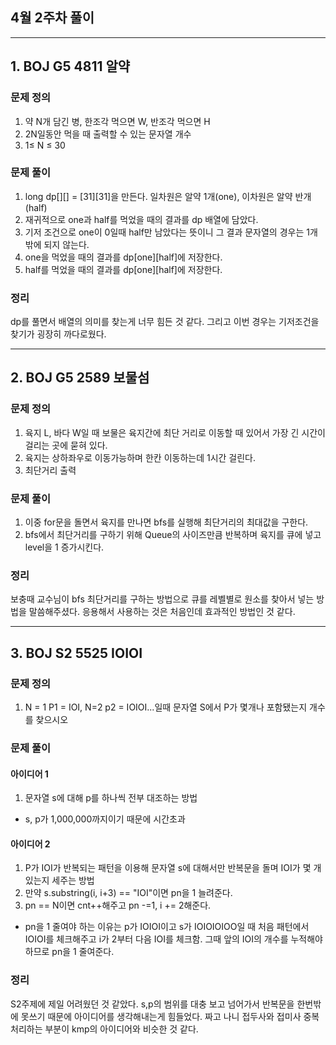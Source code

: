 ## 4월 2주차 풀이 
---
## 1. BOJ G5 4811 알약
### **문제 정의**
1. 약 N개 담긴 병, 한조각 먹으면 W, 반조각 먹으면 H
2. 2N일동안 먹을 때 출력할 수 있는 문자열 개수
3. 1≤ N ≤ 30

### **문제 풀이**
1. long dp[][] = [31][31]을 만든다. 일차원은 알약 1개(one), 이차원은 알약 반개(half)
2. 재귀적으로 one과 half를 먹었을 때의 결과를 dp 배열에 담았다.
3. 기저 조건으로 one이 0일때 half만 남았다는 뜻이니 그 결과 문자열의 경우는 1개밖에 되지 않는다.
4. one을 먹었을 때의 결과를 dp[one][half]에 저장한다.
5. half를 먹었을 때의 결과를 dp[one][half]에 저장한다.

### **정리**
dp를 풀면서 배열의 의미를 찾는게 너무 힘든 것 같다. 그리고 이번 경우는 기저조건을 찾기가 굉장히 까다로웠다.

---
## 2. BOJ G5 2589 보물섬
### **문제 정의**
1. 육지 L, 바다 W일 때 보물은 육지간에 최단 거리로 이동할 때 있어서 가장 긴 시간이 걸리는 곳에 묻혀 있다.
2. 육지는 상하좌우로 이동가능하며 한칸 이동하는데 1시간 걸린다.
3. 최단거리 출력

### **문제 풀이**
1. 이중 for문을 돌면서 육지를 만나면 bfs를 실행해 최단거리의 최대값을 구한다.
2. bfs에서 최단거리를 구하기 위해 Queue의 사이즈만큼 반복하며 육지를 큐에 넣고 level을 1 증가시킨다.

### **정리**
보충때 교수님이 bfs 최단거리를 구하는 방법으로 큐를 레벨별로 원소를 찾아서 넣는 방법을 말씀해주셨다. 응용해서 사용하는 것은 처음인데 효과적인 방법인 것 같다.

---
## 3. BOJ S2 5525 IOIOI
### **문제 정의**
1. N = 1 P1 = IOI, N=2 p2 = IOIOI...일때 문자열 S에서 P가 몇개나 포함됐는지 개수를 찾으시오

### **문제 풀이**
#### 아이디어 1
1. 문자열 s에 대해 p를 하나씩 전부 대조하는 방법
- s, p가 1,000,000까지이기 때문에 시간초과

#### 아이디어 2
1. P가 IOI가 반복되는 패턴을 이용해 문자열 s에 대해서만 반복문을 돌며 IOI가 몇 개 있는지 세주는 방법
2. 만약 s.substring(i, i+3) == "IOI"이면 pn을 1 늘려준다.
3. pn == N이면 cnt++해주고 pn -=1, i += 2해준다. 
- pn을 1 줄여야 하는 이유는 p가 IOIOI이고 s가 IOIOIOIOO일 때  처음 패턴에서 IOIOI를 체크해주고 i가 2부터 다음 IOI를 체크함. 그때 앞의 IOI의 개수를 누적해야 하므로 pn을 1 줄여준다.

### **정리**
S2주제에 제일 어려웠던 것 같았다. s,p의 범위를 대충 보고 넘어가서 반복문을 한번밖에 못쓰기 때문에 아이디어를 생각해내는게 힘들었다. 짜고 나니 접두사와 접미사 중복처리하는 부분이 kmp의 아이디어와 비슷한 것 같다.